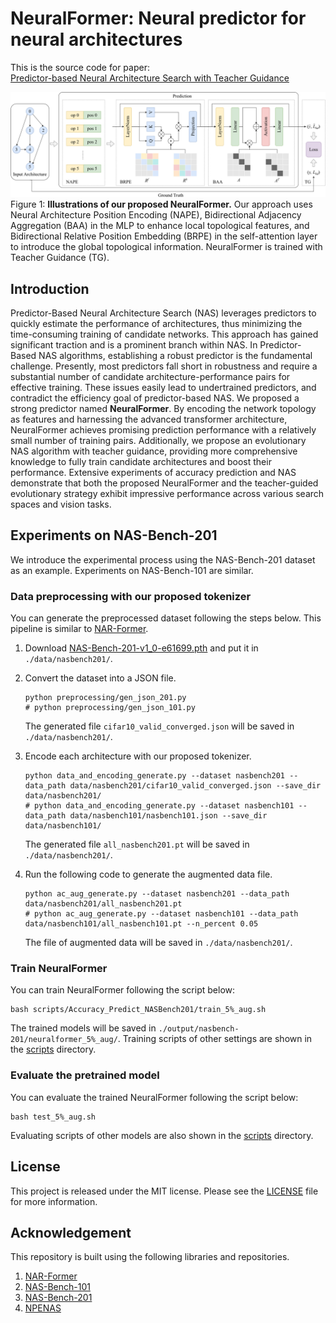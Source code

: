 # NeuralFormer: Neural predictor for neural architectures

This is the source code for paper:<br> 
[Predictor-based Neural Architecture Search with Teacher Guidance]()

![NeuralFormer](./assets/neuralformer.png)
Figure 1: **Illustrations of our proposed NeuralFormer.** Our approach uses Neural Architecture Position Encoding (NAPE), Bidirectional Adjacency Aggregation (BAA) in the MLP to enhance local topological features, and Bidirectional Relative Position Embedding (BRPE) in the self-attention layer to introduce the global topological information. NeuralFormer is trained with Teacher Guidance (TG).

## Introduction
Predictor-Based Neural Architecture Search (NAS) leverages predictors to quickly estimate the performance of architectures, thus minimizing the time-consuming training of candidate networks. This approach has gained significant traction and is a prominent branch within NAS. In Predictor-Based NAS algorithms, establishing a robust predictor is the fundamental challenge. Presently, most predictors fall short in robustness and require a substantial number of candidate architecture-performance pairs for effective training. These issues easily lead to undertrained predictors, and contradict the efficiency goal of predictor-based NAS.
We proposed a strong predictor named **NeuralFormer**. By encoding the network topology as features and harnessing the advanced transformer architecture, NeuralFormer achieves promising prediction performance with a relatively small number of training pairs. Additionally, we propose an evolutionary NAS algorithm with teacher guidance, providing more comprehensive knowledge to fully train candidate architectures and boost their performance. Extensive experiments of accuracy prediction and NAS demonstrate that both the proposed NeuralFormer and the teacher-guided evolutionary strategy exhibit impressive performance across various search spaces and vision tasks. 


## Experiments on NAS-Bench-201
We introduce the experimental process using the NAS-Bench-201 dataset as an example. Experiments on NAS-Bench-101 are similar.

### Data preprocessing with our proposed tokenizer
You can generate the preprocessed dataset following the steps below.  This pipeline is similar to [NAR-Former](https://github.com/yuny220/NAR-Former).
1. Download [NAS-Bench-201-v1_0-e61699.pth](https://drive.google.com/file/d/1SKW0Cu0u8-gb18zDpaAGi0f74UdXeGKs/view?pli=1) and put it in `./data/nasbench201/`.

2. Convert the dataset into a JSON file.
   ```
   python preprocessing/gen_json_201.py
   # python preprocessing/gen_json_101.py
   ```
   The generated file `cifar10_valid_converged.json` will be saved in `./data/nasbench201/`.

3. Encode each architecture with our proposed tokenizer.
   ```
   python data_and_encoding_generate.py --dataset nasbench201 --data_path data/nasbench201/cifar10_valid_converged.json --save_dir data/nasbench201/
   # python data_and_encoding_generate.py --dataset nasbench101 --data_path data/nasbench101/nasbench101.json --save_dir data/nasbench101/
   ```
   The generated file `all_nasbench201.pt` will be saved in `./data/nasbench201/`.

4. Run the following code to generate the augmented data file.
   ```
   python ac_aug_generate.py --dataset nasbench201 --data_path data/nasbench201/all_nasbench201.pt
   # python ac_aug_generate.py --dataset nasbench101 --data_path data/nasbench101/all_nasbench101.pt --n_percent 0.05
   ```
   The file of augmented data will be saved in `./data/nasbench201/`.

### Train NeuralFormer
You can train NeuralFormer following the script below:
```
bash scripts/Accuracy_Predict_NASBench201/train_5%_aug.sh
```
The trained models will be saved in `./output/nasbench-201/neuralformer_5%_aug/`. Training scripts of other settings are shown in the [scripts](./scripts/) directory.

### Evaluate the pretrained model
You can evaluate the trained NeuralFormer following the script below:
```
bash test_5%_aug.sh
```
Evaluating scripts of other models are also shown in the [scripts](./scripts/) directory.

## License
This project is released under the MIT license. Please see the [LICENSE](./LICENSE) file for more information.

<!-- ## Citation
If you find this repository helpful, please consider starring our repo and citing our paper:
```
@article{yi2022nar,
  title={NAR-Former: Neural Architecture Representation Learning towards Holistic Attributes Prediction},
  author={Yi, Yun and Zhang, Haokui and Hu, Wenze and Wang, Nannan and Wang, Xiaoyu},
  journal={arXiv preprint arXiv:2211.08024},
  year={2022}
}
``` -->

## Acknowledgement
This repository is built using the following libraries and repositories.
1. [NAR-Former](https://github.com/yuny220/NAR-Former)
2. [NAS-Bench-101](https://github.com/google-research/nasbench)
3. [NAS-Bench-201](https://github.com/D-X-Y/NAS-Bench-201)
4. [NPENAS](https://github.com/auroua/NPENASv1)
